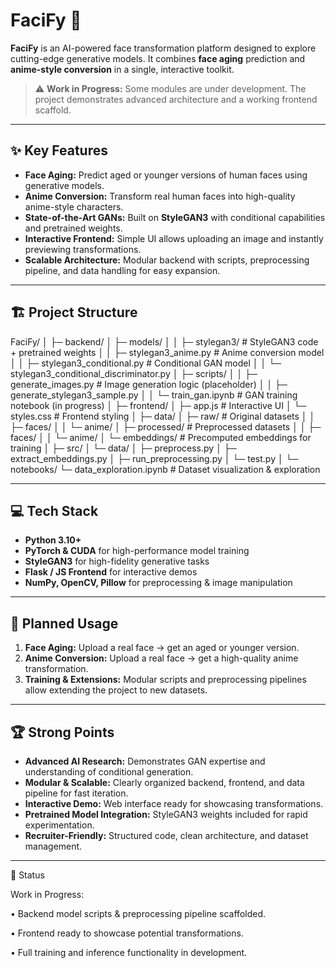 # FaciFy 🚀

**FaciFy** is an AI-powered face transformation platform designed to explore cutting-edge generative models. It combines **face aging** prediction and **anime-style conversion** in a single, interactive toolkit.

> ⚠️ **Work in Progress:** Some modules are under development. The project demonstrates advanced architecture and a working frontend scaffold.

---

## ✨ Key Features

- **Face Aging:** Predict aged or younger versions of human faces using generative models.  
- **Anime Conversion:** Transform real human faces into high-quality anime-style characters.  
- **State-of-the-Art GANs:** Built on **StyleGAN3** with conditional capabilities and pretrained weights.  
- **Interactive Frontend:** Simple UI allows uploading an image and instantly previewing transformations.  
- **Scalable Architecture:** Modular backend with scripts, preprocessing pipeline, and data handling for easy expansion.

---

## 🏗 Project Structure

FaciFy/
│
├─ backend/
│ ├─ models/
│ │ ├─ stylegan3/ # StyleGAN3 code + pretrained weights
│ │ ├─ stylegan3_anime.py # Anime conversion model
│ │ ├─ stylegan3_conditional.py # Conditional GAN model
│ │ └─ stylegan3_conditional_discriminator.py
│ ├─ scripts/
│ │ ├─ generate_images.py # Image generation logic (placeholder)
│ │ ├─ generate_stylegan3_sample.py
│ │ └─ train_gan.ipynb # GAN training notebook (in progress)
│
├─ frontend/
│ ├─ app.js # Interactive UI
│ └─ styles.css # Frontend styling
│
├─ data/
│ ├─ raw/ # Original datasets
│ │ ├─ faces/
│ │ └─ anime/
│ ├─ processed/ # Preprocessed datasets
│ │ ├─ faces/
│ │ └─ anime/
│ └─ embeddings/ # Precomputed embeddings for training
│
├─ src/
│ └─ data/
│ ├─ preprocess.py
│ ├─ extract_embeddings.py
│ ├─ run_preprocessing.py
│ └─ test.py
│
└─ notebooks/
└─ data_exploration.ipynb # Dataset visualization & exploration



---

## 💻 Tech Stack

- **Python 3.10+**
- **PyTorch & CUDA** for high-performance model training
- **StyleGAN3** for high-fidelity generative tasks
- **Flask / JS Frontend** for interactive demos
- **NumPy, OpenCV, Pillow** for preprocessing & image manipulation

---

## 🚀 Planned Usage

1. **Face Aging:** Upload a real face → get an aged or younger version.  
2. **Anime Conversion:** Upload a real face → get a high-quality anime transformation.  
3. **Training & Extensions:** Modular scripts and preprocessing pipelines allow extending the project to new datasets.

---

## 🏆 Strong Points 

- **Advanced AI Research:** Demonstrates GAN expertise and understanding of conditional generation.  
- **Modular & Scalable:** Clearly organized backend, frontend, and data pipeline for fast iteration.  
- **Interactive Demo:** Web interface ready for showcasing transformations.  
- **Pretrained Model Integration:** StyleGAN3 weights included for rapid experimentation.  
- **Recruiter-Friendly:** Structured code, clean architecture, and dataset management.

---


📌 Status

Work in Progress:

• Backend model scripts & preprocessing pipeline scaffolded.

• Frontend ready to showcase potential transformations.

• Full training and inference functionality in development.